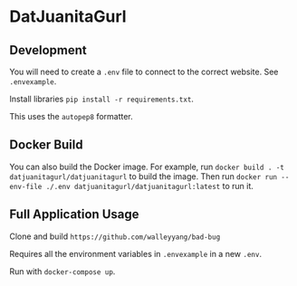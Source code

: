 # DatJuanitaGurl

## Development

You will need to create a `.env` file to connect to the correct website. See `.envexample`.

Install libraries `pip install -r requirements.txt`.

This uses the `autopep8` formatter.

## Docker Build

You can also build the Docker image. For example, run `docker build . -t datjuanitagurl/datjuanitagurl` to build the image. Then run `docker run --env-file ./.env datjuanitagurl/datjuanitagurl:latest` to run it.

## Full Application Usage

Clone and build `https://github.com/walleyyang/bad-bug`

Requires all the environment variables in `.envexample` in a new `.env`.

Run with `docker-compose up`.
